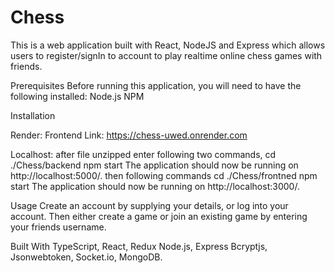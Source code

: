 # Chess
This is a web application built with React, NodeJS and Express which allows users to register/signIn to account to play realtime online chess games with friends.

Prerequisites
Before running this application, you will need to have the following installed:
Node.js
NPM

Installation

Render:
Frontend Link: https://chess-uwed.onrender.com


Localhost:
after file unzipped enter following two commands,
cd ./Chess/backend
npm start
The application should now be running on http://localhost:5000/.
then following commands
cd ./Chess/frontned
npm start
The application should now be running on http://localhost:3000/.


Usage
Create an account by supplying your details, or log into your account. Then either create a game or join an existing game by
entering your friends username.

Built With
TypeScript,
React,
Redux
Node.js,
Express
Bcryptjs,
Jsonwebtoken,
Socket.io,
MongoDB.



